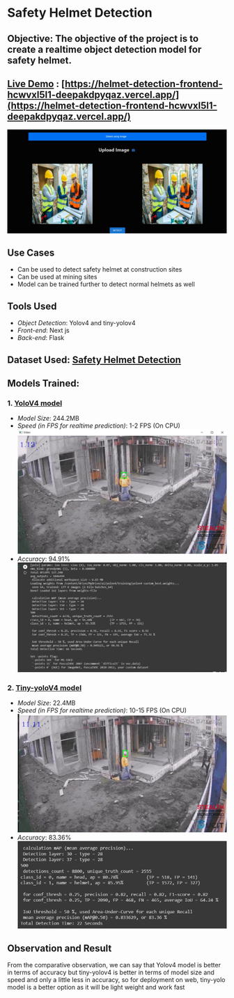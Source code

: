 # Safety Helmet Detection 
## Objective: The objective of the project is to create a realtime object detection model for safety helmet.

## [Live Demo](https://helmet-detection-frontend-hcwvxl5l1-deepakdpyqaz.vercel.app/) : [https://helmet-detection-frontend-hcwvxl5l1-deepakdpyqaz.vercel.app/](https://helmet-detection-frontend-hcwvxl5l1-deepakdpyqaz.vercel.app/)

![live Demmo](readme/live_demo.jpeg)


## Use Cases
- Can be used to detect safety helmet at construction sites
- Can be used at mining sites
- Model can be trained further to detect normal helmets as well


## Tools Used
- *Object Detection*: Yolov4 and tiny-yolov4
- *Front-end*: Next js
- *Back-end*: Flask

## Dataset Used: [Safety Helmet Detection](https://www.kaggle.com/datasets/andrewmvd/hard-hat-detection)

## Models Trained:
### 1. <b><u>YoloV4 model</u></b>
- *Model Size*: 244.2MB
- *Speed (in FPS for realtime prediction)*: 1-2 FPS (On CPU)
![Frame rate for yolo](readme/yolo_frame.jpeg)
- *Accuracy*: 94.91%
![Accuracy for yolo](readme/yolo.jpeg)
### 2. <b><u>Tiny-yoloV4 model</u></b>
- *Model Size*: 22.4MB
- *Speed (in FPS for realtime prediction)*: 10-15 FPS (On CPU)
![Frame rate for yolo](readme/tiny_yolo_frame.jpeg)
- *Accuracy*: 83.36%
![Accuracy for yolo](readme/tiny_yolo.png)

## Observation and Result
From the comparative observation, we can say that Yolov4 model is better in terms of accuracy but tiny-yolov4 is better in terms of model size and speed and only a little less in accuracy, so for deployment on web, tiny-yolo model is a better option as it will be light weight and work fast